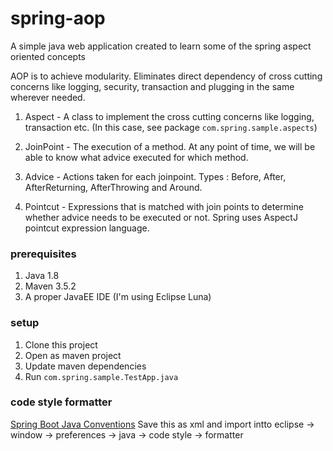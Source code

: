 # spring-aop
A simple java web application created to learn some of the spring aspect oriented concepts

AOP is to achieve modularity. Eliminates direct dependency of cross cutting concerns like logging, security, transaction  and plugging in the same wherever needed.

1) Aspect - A class to implement the cross cutting concerns like logging, transaction etc. (In this case, see package `com.spring.sample.aspects`)

2) JoinPoint - The execution of a method. At any point of time, we will be able to know what advice executed for which method.

3) Advice - Actions taken for each joinpoint. Types : Before, After, AfterReturning, AfterThrowing and Around. 

4) Pointcut - Expressions that is matched with join points to determine whether advice needs to be executed or not. Spring uses AspectJ pointcut expression language.

### prerequisites
1. Java 1.8
2. Maven 3.5.2
3. A proper JavaEE IDE (I'm using Eclipse Luna)

### setup
1. Clone this project
2. Open as maven project
3. Update maven dependencies
4. Run `com.spring.sample.TestApp.java`


### code style formatter
[Spring Boot Java Conventions](https://gist.github.com/jyotsnasanthosh/e2fb456f0ff91aa42ad8203e148bff79)
Save this as xml and import intto eclipse -> window -> preferences -> java -> code style -> formatter